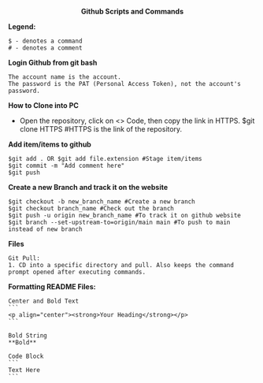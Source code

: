 <p align="center"><strong>Github Scripts and Commands</strong></p>

**Legend:**
```
$ - denotes a command
# - denotes a comment
```

**Login Github from git bash**
```
The account name is the account.
The password is the PAT (Personal Access Token), not the account's password.

```

**How to Clone into PC**
- Open the repository, click on <> Code, then copy the link in HTTPS.
$git clone HTTPS #HTTPS is the link of the repository.

**Add item/items to github**
```
$git add . OR $git add file.extension #Stage item/items 
$git commit -m "Add comment here"
$git push
```

**Create a new Branch and track it on the website**
```
$git checkout -b new_branch_name #Create a new branch
$git checkout branch_name #Check out the branch
$git push -u origin new_branch_name #To track it on github website
$git branch --set-upstream-to=origin/main main #To push to main instead of new branch
```

**Files**
```
Git Pull: 
1. CD into a specific directory and pull. Also keeps the command prompt opened after executing commands.
```

**Formatting README Files:**
````
Center and Bold Text
```
<p align="center"><strong>Your Heading</strong></p>
```

Bold String
**Bold**

Code Block
``` 
Text Here
```
````
